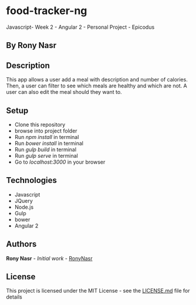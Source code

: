 # food-tracker-ng
Javascript- Week 2 - Angular 2 - Personal Project - Epicodus 
## By Rony Nasr

## Description
This app allows a user add a meal with description and number of calories. 
Then, a user can filter to see which meals are healthy and which are not.
A user can also edit the meal should they want to.

## Setup
* Clone this repository
* browse into project folder
* Run _npm install_ in terminal
* Run _bower install_ in terminal
* Run _gulp build_ in terminal
* Run _gulp serve_ in terminal
* Go to _localhost:3000_ in your browser


## Technologies
* Javascript
* JQuery
* Node.js
* Gulp
* bower
* Angular 2


## Authors

**Rony Nasr** - *Initial work* - [RonyNasr](https://github.com/RonyNasr)

## License

This project is licensed under the MIT License - see the [LICENSE.md](LICENSE.md) file for details
